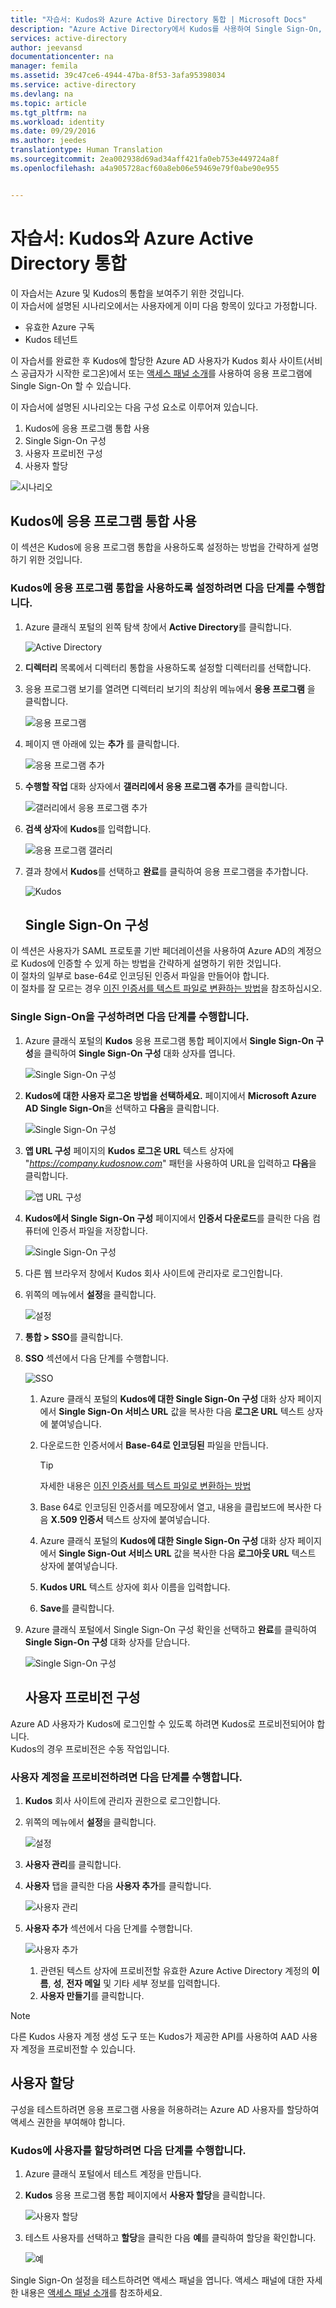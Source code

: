 ```yaml
---
title: "자습서: Kudos와 Azure Active Directory 통합 | Microsoft Docs"
description: "Azure Active Directory에서 Kudos를 사용하여 Single Sign-On, 자동화된 프로비전 등을 사용하도록 설정하는 방법을 알아봅니다."
services: active-directory
author: jeevansd
documentationcenter: na
manager: femila
ms.assetid: 39c47ce6-4944-47ba-8f53-3afa95398034
ms.service: active-directory
ms.devlang: na
ms.topic: article
ms.tgt_pltfrm: na
ms.workload: identity
ms.date: 09/29/2016
ms.author: jeedes
translationtype: Human Translation
ms.sourcegitcommit: 2ea002938d69ad34aff421fa0eb753e449724a8f
ms.openlocfilehash: a4a905728acf60a8eb06e59469e79f0abe90e955


---
```

# <a name="tutorial-azure-active-directory-integration-with-kudos"></a>자습서: Kudos와 Azure Active Directory 통합
이 자습서는 Azure 및 Kudos의 통합을 보여주기 위한 것입니다.  
이 자습서에 설명된 시나리오에서는 사용자에게 이미 다음 항목이 있다고 가정합니다.

* 유효한 Azure 구독
* Kudos 테넌트

이 자습서를 완료한 후 Kudos에 할당한 Azure AD 사용자가 Kudos 회사 사이트(서비스 공급자가 시작한 로그온)에서 또는 [액세스 패널 소개](active-directory-saas-access-panel-introduction.md)를 사용하여 응용 프로그램에 Single Sign-On 할 수 있습니다.

이 자습서에 설명된 시나리오는 다음 구성 요소로 이루어져 있습니다.

1. Kudos에 응용 프로그램 통합 사용
2. Single Sign-On 구성
3. 사용자 프로비전 구성
4. 사용자 할당

![시나리오](./media/active-directory-saas-kudos-tutorial/IC787799.png "Scenario")

## <a name="enabling-the-application-integration-for-kudos"></a>Kudos에 응용 프로그램 통합 사용
이 섹션은 Kudos에 응용 프로그램 통합을 사용하도록 설정하는 방법을 간략하게 설명하기 위한 것입니다.

### <a name="to-enable-the-application-integration-for-kudos-perform-the-following-steps"></a>Kudos에 응용 프로그램 통합을 사용하도록 설정하려면 다음 단계를 수행합니다.
1. Azure 클래식 포털의 왼쪽 탐색 창에서 **Active Directory**를 클릭합니다.
   
   ![Active Directory](./media/active-directory-saas-kudos-tutorial/IC700993.png "Active Directory")
2. **디렉터리** 목록에서 디렉터리 통합을 사용하도록 설정할 디렉터리를 선택합니다.
3. 응용 프로그램 보기를 열려면 디렉터리 보기의 최상위 메뉴에서 **응용 프로그램** 을 클릭합니다.
   
   ![응용 프로그램](./media/active-directory-saas-kudos-tutorial/IC700994.png "Applications")
4. 페이지 맨 아래에 있는 **추가** 를 클릭합니다.
   
   ![응용 프로그램 추가](./media/active-directory-saas-kudos-tutorial/IC749321.png "Add application")
5. **수행할 작업** 대화 상자에서 **갤러리에서 응용 프로그램 추가**를 클릭합니다.
   
   ![갤러리에서 응용 프로그램 추가](./media/active-directory-saas-kudos-tutorial/IC749322.png "Add an application from gallerry")
6. **검색 상자**에 **Kudos**를 입력합니다.
   
   ![응용 프로그램 갤러리](./media/active-directory-saas-kudos-tutorial/IC787800.png "Application Gallery")
7. 결과 창에서 **Kudos**를 선택하고 **완료**를 클릭하여 응용 프로그램을 추가합니다.
   
   ![Kudos](./media/active-directory-saas-kudos-tutorial/IC787801.png "Kudos")
   
   ## <a name="configuring-single-sign-on"></a>Single Sign-On 구성

이 섹션은 사용자가 SAML 프로토콜 기반 페더레이션을 사용하여 Azure AD의 계정으로 Kudos에 인증할 수 있게 하는 방법을 간략하게 설명하기 위한 것입니다.  
이 절차의 일부로 base-64로 인코딩된 인증서 파일을 만들어야 합니다.  
이 절차를 잘 모르는 경우 [이진 인증서를 텍스트 파일로 변환하는 방법](http://youtu.be/PlgrzUZ-Y1o)을 참조하십시오.

### <a name="to-configure-single-sign-on-perform-the-following-steps"></a>Single Sign-On을 구성하려면 다음 단계를 수행합니다.
1. Azure 클래식 포털의 **Kudos** 응용 프로그램 통합 페이지에서 **Single Sign-On 구성**을 클릭하여 **Single Sign-On 구성** 대화 상자를 엽니다.
   
   ![Single Sign-On 구성](./media/active-directory-saas-kudos-tutorial/IC787802.png "Configure single sign-on")
2. **Kudos에 대한 사용자 로그온 방법을 선택하세요.** 페이지에서 **Microsoft Azure AD Single Sign-On**을 선택하고 **다음**을 클릭합니다.
   
   ![Single Sign-On 구성](./media/active-directory-saas-kudos-tutorial/IC787803.png "Configure single sign-on")
3. **앱 URL 구성** 페이지의 **Kudos 로그온 URL** 텍스트 상자에 "*https://company.kudosnow.com*" 패턴을 사용하여 URL을 입력하고 **다음**을 클릭합니다.
   
   ![앱 URL 구성](./media/active-directory-saas-kudos-tutorial/IC787804.png "Configure App URL")
4. **Kudos에서 Single Sign-On 구성** 페이지에서 **인증서 다운로드**를 클릭한 다음 컴퓨터에 인증서 파일을 저장합니다.
   
   ![Single Sign-On 구성](./media/active-directory-saas-kudos-tutorial/IC787805.png "Configure single sign-on")
5. 다른 웹 브라우저 창에서 Kudos 회사 사이트에 관리자로 로그인합니다.
6. 위쪽의 메뉴에서 **설정**을 클릭합니다.
   
   ![설정](./media/active-directory-saas-kudos-tutorial/IC787806.png "Settings")
7. **통합 \> SSO**를 클릭합니다.
8. **SSO** 섹션에서 다음 단계를 수행합니다.
   
   ![SSO](./media/active-directory-saas-kudos-tutorial/IC787807.png "SSO")
   
   1. Azure 클래식 포털의 **Kudos에 대한 Single Sign-On 구성** 대화 상자 페이지에서 **Single Sign-On 서비스 URL** 값을 복사한 다음 **로그온 URL** 텍스트 상자에 붙여넣습니다.
   2. 다운로드한 인증서에서 **Base-64로 인코딩된** 파일을 만듭니다.  
      
      > [!TIP]
      > 자세한 내용은 [이진 인증서를 텍스트 파일로 변환하는 방법](http://youtu.be/PlgrzUZ-Y1o)
      > 
      > 
   3. Base 64로 인코딩된 인증서를 메모장에서 열고, 내용을 클립보드에 복사한 다음 **X.509 인증서** 텍스트 상자에 붙여넣습니다.
   4. Azure 클래식 포털의 **Kudos에 대한 Single Sign-On 구성** 대화 상자 페이지에서 **Single Sign-Out 서비스 URL** 값을 복사한 다음 **로그아웃 URL** 텍스트 상자에 붙여넣습니다.
   5. **Kudos URL** 텍스트 상자에 회사 이름을 입력합니다.
   6. **Save**를 클릭합니다.
9. Azure 클래식 포털에서 Single Sign-On 구성 확인을 선택하고 **완료**를 클릭하여 **Single Sign-On 구성** 대화 상자를 닫습니다.
   
   ![Single Sign-On 구성](./media/active-directory-saas-kudos-tutorial/IC787808.png "Configure single sign-on")
   
   ## <a name="configuring-user-provisioning"></a>사용자 프로비전 구성

Azure AD 사용자가 Kudos에 로그인할 수 있도록 하려면 Kudos로 프로비전되어야 합니다.  
Kudos의 경우 프로비전은 수동 작업입니다.

### <a name="to-provision-a-user-accounts-perform-the-following-steps"></a>사용자 계정을 프로비전하려면 다음 단계를 수행합니다.
1. **Kudos** 회사 사이트에 관리자 권한으로 로그인합니다.
2. 위쪽의 메뉴에서 **설정**을 클릭합니다.
   
   ![설정](./media/active-directory-saas-kudos-tutorial/IC787806.png "Settings")
3. **사용자 관리**를 클릭합니다.
4. **사용자** 탭을 클릭한 다음 **사용자 추가**를 클릭합니다.
   
   ![사용자 관리](./media/active-directory-saas-kudos-tutorial/IC787809.png "User Admin")
5. **사용자 추가** 섹션에서 다음 단계를 수행합니다.
   
   ![사용자 추가](./media/active-directory-saas-kudos-tutorial/IC787810.png "Add a User")
   
   1. 관련된 텍스트 상자에 프로비전할 유효한 Azure Active Directory 계정의 **이름**, **성**, **전자 메일** 및 기타 세부 정보를 입력합니다.
   2. **사용자 만들기**를 클릭합니다.

> [!NOTE]
> 다른 Kudos 사용자 계정 생성 도구 또는 Kudos가 제공한 API를 사용하여 AAD 사용자 계정을 프로비전할 수 있습니다.
> 
> 

## <a name="assigning-users"></a>사용자 할당
구성을 테스트하려면 응용 프로그램 사용을 허용하려는 Azure AD 사용자를 할당하여 액세스 권한을 부여해야 합니다.

### <a name="to-assign-users-to-kudos-perform-the-following-steps"></a>Kudos에 사용자를 할당하려면 다음 단계를 수행합니다.
1. Azure 클래식 포털에서 테스트 계정을 만듭니다.
2. **Kudos** 응용 프로그램 통합 페이지에서 **사용자 할당**을 클릭합니다.
   
   ![사용자 할당](./media/active-directory-saas-kudos-tutorial/IC787811.png "Assign users")
3. 테스트 사용자를 선택하고 **할당**을 클릭한 다음 **예**를 클릭하여 할당을 확인합니다.
   
   ![예](./media/active-directory-saas-kudos-tutorial/IC767830.png "Yes")

Single Sign-On 설정을 테스트하려면 액세스 패널을 엽니다. 액세스 패널에 대한 자세한 내용은 [액세스 패널 소개](active-directory-saas-access-panel-introduction.md)를 참조하세요.




<!--HONumber=Nov16_HO3-->


